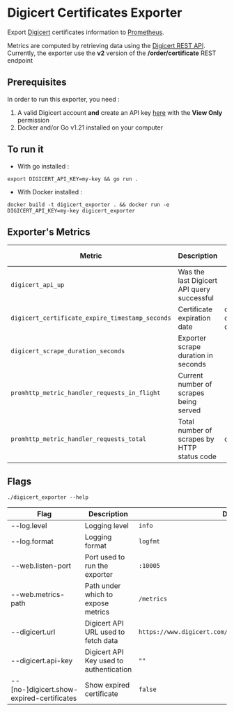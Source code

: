 # Digicert Certificates Exporter

Export [Digicert](https://www.digicert.com/) certificates information to [Prometheus](https://prometheus.io).

Metrics are computed by retrieving data using
the [Digicert REST API](https://dev.digicert.com/en/certcentral-apis/services-api/orders/list-orders.html).
Currently, the exporter use the **v2** version of the **/order/certificate** REST endpoint

## Prerequisites

In order to run this exporter, you need :

1) A valid Digicert account **and** create an API
   key [here](https://www.digicert.com/secure/automation/api-keys/) with the **View Only** permission
2) Docker and/or Go v1.21 installed on your computer

## To run it

- With go installed :

```shell
export DIGICERT_API_KEY=my-key && go run .
```

- With Docker installed :

```shell
docker build -t digicert_exporter . && docker run -e DIGICERT_API_KEY=my-key digicert_exporter
```

## Exporter's Metrics

| Metric                                          | Description                                 | Labels                                                          | Mandatory ? |
|-------------------------------------------------|---------------------------------------------|-----------------------------------------------------------------|-------------|
| `digicert_api_up`                               | Was the last Digicert API query successful  |                                                                 | ✅           |
| `digicert_certificate_expire_timestamp_seconds` | Certificate expiration date                 | certificate_common_name, certificate_id, order_id, organization | ✅           |
| `digicert_scrape_duration_seconds`              | Exporter scrape duration in seconds         |                                                                 | ✅           |
| `promhttp_metric_handler_requests_in_flight`    | Current number of scrapes being served      |                                                                 | ❌           |
| `promhttp_metric_handler_requests_total`        | Total number of scrapes by HTTP status code | code                                                            | ❌           |

## Flags

```shell
./digicert_exporter --help
```

| Flag                                      | Description                             | Default                                                  | Env vars                           |
|-------------------------------------------|-----------------------------------------|----------------------------------------------------------|------------------------------------|
| --log.level                               | Logging level                           | `info`                                                   | ❌                                  |
| --log.format                              | Logging format                          | `logfmt`                                                 | ❌                                  |
| --web.listen-port                         | Port used to run the exporter           | `:10005`                                                 | EXPORTER_PORT                      |
| --web.metrics-path                        | Path under which to expose metrics      | `/metrics`                                               | EXPORTER_PATH                      |
| --digicert.url                            | Digicert API URL used to fetch data     | `https://www.digicert.com/services/v2/order/certificate` | DIGICERT_URL                       |
| --digicert.api-key                        | Digicert API Key used to authentication | `""`                                                     | DIGICERT_API_KEY                   |
| --[no-]digicert.show-expired-certificates | Show expired certificate                | `false`                                                  | DIGICERT_SHOW_EXPIRED_CERTIFICATES |
